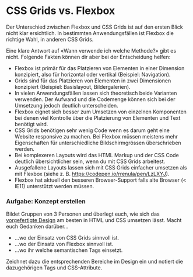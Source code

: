 # CSS Grids vs. Flexbox

Der Unterschied zwischen Flexbox und CSS Grids ist auf den ersten Blick nicht klar ersichtlich. In bestimmten Anwendungsfällen ist Flexbox die richtige Wahl, in anderen CSS Grids. 

Eine klare Antwort auf «Wann verwende ich welche Methode?» gibt es nicht. Folgende Fakten können dir aber bei der Entscheidung helfen:

* Flexbox ist primär für das Platzieren von Elementen in einer Dimension konzipiert, also für horizontal oder vertikal (Beispiel: Navigation).
* Grids sind für das Platzieren von Elementen in zwei Dimensionen konzipiert (Beispiel: Basislayout, Bildergalerien).
* In vielen Anwendungsfällen lassen sich theoretisch beide Varianten verwenden. Der Aufwand und die Codemenge können sich bei der Umsetzung jedoch deutlich unterscheiden.
* Flexbox eignet sich besser zum Umsetzen von einzelnen Komponenten bei denen viel Kontrolle über die Platzierung von Elementen und Text benötigt wird.
* CSS Grids benötigen sehr wenig Code wenn es darum geht eine Website responsive zu machen. Bei Flexbox müssen meistens mehr Eigenschaften für unterschiedliche Bildschirmgrössen überschrieben werden.
* Bei komplexeren Layouts wird das HTML Markup und der CSS Code deutlich übersichtlicher sein, wenn du mit CSS Grids arbeitest.
* Ausgefallene Layouts lassen sich mit CSS Grids einfacher umsetzen als mit Flexbox (siehe z. B. https://codepen.io/rrenula/pen/LzLXYJ).
* Flexbox hat aktuell den besseren Browser-Support falls alte Browser (< IE11) unterstützt werden müssen.

### Aufgabe: Konzept erstellen
Bildet Gruppen von 3 Personen und überlegt euch, wie sich das [vorgefertigte Design](./src/design_hochzeit.pdf) am besten in HTML und CSS umsetzen lässt. Macht euch Gedanken darüber...

* ...wo der Einsatz von CSS Grids sinnvoll ist.
* ...wo der Einsatz von Flexbox sinnvoll ist.
* ...wo ihr welche semantischen Tags einsetzt.

Zeichnet dazu die entsprechenden Bereiche im Design ein und notiert die dazugehörigen Tags und CSS-Attribute.